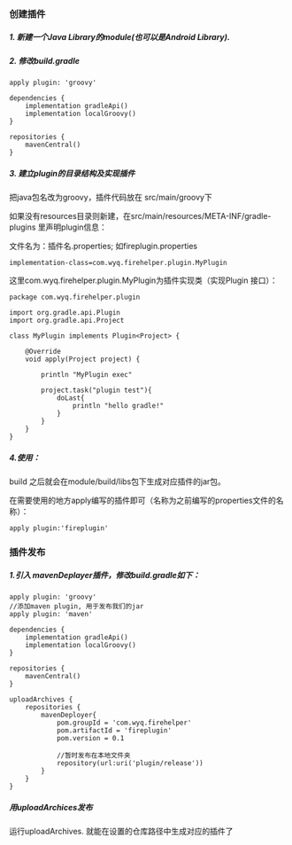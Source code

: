 
### 创建插件
##### 1. 新建一个Java Library的module(也可以是Android Library).

##### 2. 修改build.gradle

```
apply plugin: 'groovy'

dependencies {
    implementation gradleApi()
    implementation localGroovy()
}

repositories {
    mavenCentral()
}

```


##### 3. 建立plugin的目录结构及实现插件

把java包名改为groovy，插件代码放在 src/main/groovy下

如果没有resources目录则新建，在src/main/resources/META-INF/gradle-plugins 里声明plugin信息：

文件名为：插件名.properties; 如fireplugin.properties
```
implementation-class=com.wyq.firehelper.plugin.MyPlugin
```
这里com.wyq.firehelper.plugin.MyPlugin为插件实现类（实现Plugin<Project> 接口）：

```
package com.wyq.firehelper.plugin

import org.gradle.api.Plugin
import org.gradle.api.Project

class MyPlugin implements Plugin<Project> {

    @Override
    void apply(Project project) {

        println "MyPlugin exec"

        project.task("plugin test"){
            doLast{
                println "hello gradle!"
            }
        }
    }
}
```
##### 4.使用：
build 之后就会在module/build/libs包下生成对应插件的jar包。

在需要使用的地方apply编写的插件即可（名称为之前编写的properties文件的名称）：

```
apply plugin:'fireplugin'
```


### 插件发布

##### 1.引入 mavenDeplayer插件，修改build.gradle如下：
```
apply plugin: 'groovy'
//添加maven plugin, 用于发布我们的jar
apply plugin: 'maven'

dependencies {
    implementation gradleApi()
    implementation localGroovy()
}

repositories {
    mavenCentral()
}

uploadArchives {
    repositories {
        mavenDeployer{
            pom.groupId = 'com.wyq.firehelper'
            pom.artifactId = 'fireplugin'
            pom.version = 0.1

            //暂时发布在本地文件夹
            repository(url:uri('plugin/release'))
        }
    }
}
```

##### 用uploadArchices发布
运行uploadArchives. 就能在设置的仓库路径中生成对应的插件了
